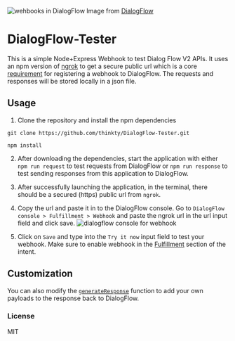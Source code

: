 ![wehbooks in DialogFlow](https://cloud.google.com/dialogflow/docs/images/fulfillment-flow.svg)
Image from [DialogFlow](https://cloud.google.com/dialogflow/docs/fulfillment-overview)

# DialogFlow-Tester
This is a simple Node+Express Webhook to test Dialog Flow V2 APIs.
It uses an npm version of [ngrok](https://ngrok.com/) to get a secure public url which is a core [requirement](https://cloud.google.com/dialogflow/docs/fulfillment-webhook#requirements) for registering a webhook to DialogFlow.
The requests and responses will be stored locally in a json file.

## Usage
1. Clone the repository and install the npm dependencies

```
git clone https://github.com/thinkty/DialogFlow-Tester.git
```

```
npm install
```
2. After downloading the dependencies, start the application with either `npm run request` to test requests from DialogFlow or `npm run response` to test sending responses from this application to DialogFlow.

3. After successfully launching the application, in the terminal, there should be a secured (https) public url from `ngrok`.

4. Copy the url and paste it in to the DialogFlow console. Go to `DialogFlow console > Fulfillment > Webhook` and paste the ngrok url in the url input field and click save.
![dialogflow console for webhook](https://imgur.com/hFvSWK0.png)

5. Click on `Save` and type into the `Try it now` input field to test your webhook. Make sure to enable webhook in the [Fulfillment](https://cloud.google.com/dialogflow/docs/fulfillment-overview) section of the intent.

## Customization
You can also modify the [`generateResponse`](https://github.com/thinkty/DialogFlow-Tester/blob/master/src/responseHandler.js) function to add your own payloads to the response back to DialogFlow.

### License
MIT
